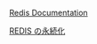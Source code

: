 [Redis Documentation](https://redis-documentasion-japanese.readthedocs.io/ja/latest/index.html)

[REDIS の永続化](https://redis-documentasion-japanese.readthedocs.io/ja/latest/topics/persistence.html)

